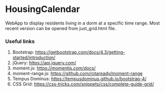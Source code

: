 # HousingCalendar
WebApp to display residents living in a dorm at a specific time range.
Most recent version can be opened from just_grid.html file.

### Useful links
1. Bootstrap: https://getbootstrap.com/docs/4.3/getting-started/introduction/
2. jQuery: https://api.jquery.com/
3. moment.js: https://momentjs.com/docs/
4. moment-range.js: https://github.com/rotaready/moment-range
5. Tempus Dominus: https://tempusdominus.github.io/bootstrap-4/
6. CSS Grid: https://css-tricks.com/snippets/css/complete-guide-grid/
